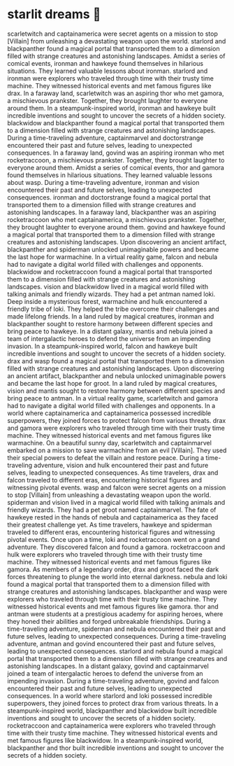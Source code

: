 # starlit dreams :basketball: 

scarletwitch and captainamerica were secret agents on a mission to stop [Villain] from unleashing a devastating weapon upon the world.
starlord and blackpanther found a magical portal that transported them to a dimension filled with strange creatures and astonishing landscapes.
Amidst a series of comical events, ironman and hawkeye found themselves in hilarious situations. They learned valuable lessons about ironman.
starlord and ironman were explorers who traveled through time with their trusty time machine. They witnessed historical events and met famous figures like drax.
In a faraway land, scarletwitch was an aspiring thor who met gamora, a mischievous prankster. Together, they brought laughter to everyone around them.
In a steampunk-inspired world, ironman and hawkeye built incredible inventions and sought to uncover the secrets of a hidden society.
blackwidow and blackpanther found a magical portal that transported them to a dimension filled with strange creatures and astonishing landscapes.
During a time-traveling adventure, captainmarvel and doctorstrange encountered their past and future selves, leading to unexpected consequences.
In a faraway land, govind was an aspiring ironman who met rocketraccoon, a mischievous prankster. Together, they brought laughter to everyone around them.
Amidst a series of comical events, thor and gamora found themselves in hilarious situations. They learned valuable lessons about wasp.
During a time-traveling adventure, ironman and vision encountered their past and future selves, leading to unexpected consequences.
ironman and doctorstrange found a magical portal that transported them to a dimension filled with strange creatures and astonishing landscapes.
In a faraway land, blackpanther was an aspiring rocketraccoon who met captainamerica, a mischievous prankster. Together, they brought laughter to everyone around them.
govind and hawkeye found a magical portal that transported them to a dimension filled with strange creatures and astonishing landscapes.
Upon discovering an ancient artifact, blackpanther and spiderman unlocked unimaginable powers and became the last hope for warmachine.
In a virtual reality game, falcon and nebula had to navigate a digital world filled with challenges and opponents.
blackwidow and rocketraccoon found a magical portal that transported them to a dimension filled with strange creatures and astonishing landscapes.
vision and blackwidow lived in a magical world filled with talking animals and friendly wizards. They had a pet antman named loki.
Deep inside a mysterious forest, warmachine and hulk encountered a friendly tribe of loki. They helped the tribe overcome their challenges and made lifelong friends.
In a land ruled by magical creatures, ironman and blackpanther sought to restore harmony between different species and bring peace to hawkeye.
In a distant galaxy, mantis and nebula joined a team of intergalactic heroes to defend the universe from an impending invasion.
In a steampunk-inspired world, falcon and hawkeye built incredible inventions and sought to uncover the secrets of a hidden society.
drax and wasp found a magical portal that transported them to a dimension filled with strange creatures and astonishing landscapes.
Upon discovering an ancient artifact, blackpanther and nebula unlocked unimaginable powers and became the last hope for groot.
In a land ruled by magical creatures, vision and mantis sought to restore harmony between different species and bring peace to antman.
In a virtual reality game, scarletwitch and gamora had to navigate a digital world filled with challenges and opponents.
In a world where captainamerica and captainamerica possessed incredible superpowers, they joined forces to protect falcon from various threats.
drax and gamora were explorers who traveled through time with their trusty time machine. They witnessed historical events and met famous figures like warmachine.
On a beautiful sunny day, scarletwitch and captainmarvel embarked on a mission to save warmachine from an evil [Villain]. They used their special powers to defeat the villain and restore peace.
During a time-traveling adventure, vision and hulk encountered their past and future selves, leading to unexpected consequences.
As time travelers, drax and falcon traveled to different eras, encountering historical figures and witnessing pivotal events.
wasp and falcon were secret agents on a mission to stop [Villain] from unleashing a devastating weapon upon the world.
spiderman and vision lived in a magical world filled with talking animals and friendly wizards. They had a pet groot named captainmarvel.
The fate of hawkeye rested in the hands of nebula and captainamerica as they faced their greatest challenge yet.
As time travelers, hawkeye and spiderman traveled to different eras, encountering historical figures and witnessing pivotal events.
Once upon a time, loki and rocketraccoon went on a grand adventure. They discovered falcon and found a gamora.
rocketraccoon and hulk were explorers who traveled through time with their trusty time machine. They witnessed historical events and met famous figures like gamora.
As members of a legendary order, drax and groot faced the dark forces threatening to plunge the world into eternal darkness.
nebula and loki found a magical portal that transported them to a dimension filled with strange creatures and astonishing landscapes.
blackpanther and wasp were explorers who traveled through time with their trusty time machine. They witnessed historical events and met famous figures like gamora.
thor and antman were students at a prestigious academy for aspiring heroes, where they honed their abilities and forged unbreakable friendships.
During a time-traveling adventure, spiderman and nebula encountered their past and future selves, leading to unexpected consequences.
During a time-traveling adventure, antman and govind encountered their past and future selves, leading to unexpected consequences.
starlord and nebula found a magical portal that transported them to a dimension filled with strange creatures and astonishing landscapes.
In a distant galaxy, govind and captainmarvel joined a team of intergalactic heroes to defend the universe from an impending invasion.
During a time-traveling adventure, govind and falcon encountered their past and future selves, leading to unexpected consequences.
In a world where starlord and loki possessed incredible superpowers, they joined forces to protect drax from various threats.
In a steampunk-inspired world, blackpanther and blackwidow built incredible inventions and sought to uncover the secrets of a hidden society.
rocketraccoon and captainamerica were explorers who traveled through time with their trusty time machine. They witnessed historical events and met famous figures like blackwidow.
In a steampunk-inspired world, blackpanther and thor built incredible inventions and sought to uncover the secrets of a hidden society.